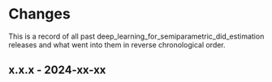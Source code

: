 # Changes

This is a record of all past deep_learning_for_semiparametric_did_estimation releases and what went into
them in reverse chronological order.


## x.x.x - 2024-xx-xx
